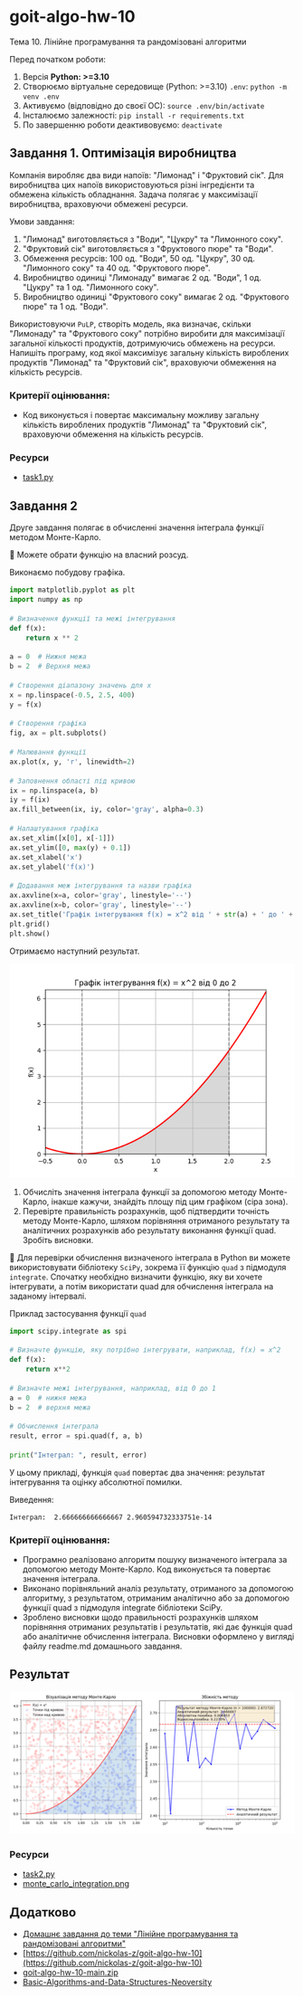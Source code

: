# goit-algo-hw-10
Тема 10. Лінійне програмування та рандомізовані алгоритми

Перед початком роботи:
1. Версія **Python: >=3.10**
2. Cтворюємо віртуальне середовище (Python: >=3.10) `.env`: `python -m venv .env`
3. Активуємо (відповідно до своєї ОС): `source .env/bin/activate`
4. Інсталюємо залежності: `pip install -r requirements.txt`
5. По завершенню роботи деактивовуємо: `deactivate`

## Завдання 1. Оптимізація виробництва
Компанія виробляє два види напоїв: "Лимонад" і "Фруктовий сік". Для виробництва цих напоїв використовуються різні інгредієнти та обмежена кількість обладнання. Задача полягає у максимізації виробництва, враховуючи обмежені ресурси.

Умови завдання:
1. "Лимонад" виготовляється з "Води", "Цукру" та "Лимонного соку".
2. "Фруктовий сік" виготовляється з "Фруктового пюре" та "Води".
3. Обмеження ресурсів: 100 од. "Води", 50 од. "Цукру", 30 од. "Лимонного соку" та 40 од. "Фруктового пюре".
4. Виробництво одиниці "Лимонаду" вимагає 2 од. "Води", 1 од. "Цукру" та 1 од. "Лимонного соку".
5. Виробництво одиниці "Фруктового соку" вимагає 2 од. "Фруктового пюре" та 1 од. "Води".

Використовуючи `PuLP`, створіть модель, яка визначає, скільки "Лимонаду" та "Фруктового соку" потрібно виробити для максимізації загальної кількості продуктів, дотримуючись обмежень на ресурси. Напишіть програму, код якої максимізує загальну кількість вироблених продуктів "Лимонад" та "Фруктовий сік", враховуючи обмеження на кількість ресурсів.

### Критерії оцінювання:
- Код виконується і повертає максимальну можливу загальну кількість вироблених продуктів "Лимонад" та "Фруктовий сік", враховуючи обмеження на кількість ресурсів.

### Ресурси
- [task1.py](./task1.py)

## Завдання 2
Друге завдання полягає в обчисленні значення інтеграла функції методом Монте-Карло.

📖 Можете обрати функцію на власний розсуд.

Виконаємо побудову графіка.
```python
import matplotlib.pyplot as plt
import numpy as np

# Визначення функції та межі інтегрування
def f(x):
    return x ** 2

a = 0  # Нижня межа
b = 2  # Верхня межа

# Створення діапазону значень для x
x = np.linspace(-0.5, 2.5, 400)
y = f(x)

# Створення графіка
fig, ax = plt.subplots()

# Малювання функції
ax.plot(x, y, 'r', linewidth=2)

# Заповнення області під кривою
ix = np.linspace(a, b)
iy = f(ix)
ax.fill_between(ix, iy, color='gray', alpha=0.3)

# Налаштування графіка
ax.set_xlim([x[0], x[-1]])
ax.set_ylim([0, max(y) + 0.1])
ax.set_xlabel('x')
ax.set_ylabel('f(x)')

# Додавання меж інтегрування та назви графіка
ax.axvline(x=a, color='gray', linestyle='--')
ax.axvline(x=b, color='gray', linestyle='--')
ax.set_title('Графік інтегрування f(x) = x^2 від ' + str(a) + ' до ' + str(b))
plt.grid()
plt.show()
```

Отримаємо наступний результат.

![Графік](./result.png)


1. Обчисліть значення інтеграла функції за допомогою методу Монте-Карло, інакше кажучи, знайдіть площу під цим графіком (сіра зона).
2. Перевірте правильність розрахунків, щоб підтвердити точність методу Монте-Карло, шляхом порівняння отриманого результату та аналітичних розрахунків або результату виконання функції quad. Зробіть висновки.

📖 Для перевірки обчислення визначеного інтеграла в Python ви можете використовувати бібліотеку `SciPy`, зокрема її функцію `quad` з підмодуля `integrate`. Спочатку необхідно визначити функцію, яку ви хочете інтегрувати, а потім використати quad для обчислення інтеграла на заданому інтервалі.

Приклад застосування функції `quad`
```python
import scipy.integrate as spi

# Визначте функцію, яку потрібно інтегрувати, наприклад, f(x) = x^2
def f(x):
    return x**2

# Визначте межі інтегрування, наприклад, від 0 до 1
a = 0  # нижня межа
b = 2  # верхня межа

# Обчислення інтеграла
result, error = spi.quad(f, a, b)

print("Інтеграл: ", result, error)
```
У цьому прикладі, функція `quad` повертає два значення: результат інтегрування та оцінку абсолютної помилки.

Виведення:
```
Інтеграл:  2.666666666666667 2.960594732333751e-14
```

### Критерії оцінювання:
- Програмно реалізовано алгоритм пошуку визначеного інтеграла за допомогою методу Монте-Карло. Код виконується та повертає значення інтеграла.
- Виконано порівняльний аналіз результату, отриманого за допомогою алгоритму, з результатом, отриманим аналітично або за допомогою функції quad з підмодуля integrate бібліотеки SciPy.
- Зроблено висновки щодо правильності розрахунків шляхом порівняння отриманих результатів і результатів, які дає функція quad або аналітичне обчислення інтеграла. Висновки оформлено у вигляді файлу readme.md домашнього завдання.

## Результат
![Результат](./monte_carlo_integration.png)

### Ресурси
- [task2.py](./task2.py)
- [monte_carlo_integration.png](./monte_carlo_integration.png)

## Додатково
- [Домашнє завдання до теми "Лінійне програмування та рандомізовані алгоритми"](https://www.edu.goit.global/uk/learn/24858703/19646173/19658355/homework)
- [https://github.com/nickolas-z/goit-algo-hw-10](https://github.com/nickolas-z/goit-algo-hw-10)
- [goit-algo-hw-10-main.zip]()
- [Basic-Algorithms-and-Data-Structures-Neoversity](https://github.com/nickolas-z/Basic-Algorithms-and-Data-Structures-Neoversity)